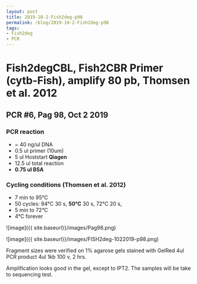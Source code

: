 ```yaml
---
layout: post
title: 2019-10-2-Fish2deg-p98
permalink: /blog/2019-10-2-Fish2deg-p98
tags:
- Fish2deg
- PCR
---
```

# Fish2degCBL, Fish2CBR Primer (cytb-Fish), amplify **80 pb**, Thomsen et al. 2012
## **PCR #6, Pag 98, Oct 2 2019**

### **PCR reaction**

-   ~ 40  ng/ul DNA
-   0.5   ul primer (10um)
-   5     ul Hoststart **Qiagen**
-   12.5  ul total reaction
-   **0.75  ul BSA**

### **Cycling conditions (Thomsen et al. 2012)**
- 7 min to 95°C
- 50 cycles:
  94°C 30 s,
  **50°C** 30 s,
  72°C 20 s,
- 5 min to 72°C
- 4°C forever

![image]({{ site.baseurl}}/images/Pag98.png)


![image]({{ site.baseurl}}/images/FISH2deg-1022019-p98.png)

Fragment sizes were verified on 1% agarose gels stained with GelRed
4ul PCR product
4ul 1kb
100 v, 2 hrs.

Amplification looks good in the gel, except to IPT2. The samples will be take to sequencing test. 
